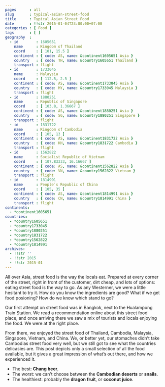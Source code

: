 ```yaml
---
pages      : all
slug       : typical-asian-street-food
title      : Typical Asian Street Food
date       : !!str 2015-01-04T23:00:00+07:00
categories : [ Food ]
tags       : [ ]
geography  :
  - id        : 1605651
    name      : Kingdom of Thailand
    coord     : [ 101, 15.5 ]
    continent : { code: AS, name: &continent1605651 Asia }
    country   : { code: TH, name: &country1605651 Thailand }
    transport : flight
  - id        : 1733045
    name      : Malaysia
    coord     : [ 112.5, 2.5 ]
    continent : { code: AS, name: &continent1733045 Asia }
    country   : { code: MY, name: &country1733045 Malaysia }
    transport : flight
  - id        : 1880251
    name      : Republic of Singapore
    coord     : [ 103.8, 1.36667 ]
    continent : { code: AS, name: &continent1880251 Asia }
    country   : { code: SG, name: &country1880251 Singapore }
    transport : flight
  - id        : 1831722
    name      : Kingdom of Cambodia
    coord     : [ 105, 13 ]
    continent : { code: AS, name: &continent1831722 Asia }
    country   : { code: KH, name: &country1831722 Cambodia }
    transport : flight
  - id        : 1562822
    name      : Socialist Republic of Vietnam
    coord     : [ 107.83333, 16.16667 ]
    continent : { code: AS, name: &continent1562822 Asia }
    country   : { code: VN, name: &country1562822 Vietnam }
    transport : flight
  - id        : 1814991
    name      : People’s Republic of China
    coord     : [ 105, 35 ]
    continent : { code: AS, name: &continent1814991 Asia }
    country   : { code: CN, name: &country1814991 China }
    transport : flight
continents:
  - *continent1605651
countries:
  - *country1605651
  - *country1733045
  - *country1880251
  - *country1831722
  - *country1562822
  - *country1814991
archives:
  - !!str ''
  - !!str 2015
  - !!str 2015-01
---
```


All over Asia, street food is the way the locals eat. Prepared at every corner of the street, right in front of the customer, dirt cheap, and lots of options: eating street food is the way to go. As any Westerner, we were a little hesitant to try it. How do you know the ingredients are good? What if we get food posioning? How do we know which stand to go?

Our first attempt on street food was in Bangkok, next to the Hualampong Train Station. We read a recommendation online about this street food place, and once arriving there we saw a mix of tourists and locals enjoying the food. We were at the right place.

From there, we enjoyed the street food of Thailand, Cambodia, Malaysia, Singapore, Vietnam, and China. We, or better yet, our stomaches didn’t take Cambodias street food very well, but we still got to see what the countries delicasies are. This post depicts only a small selection of all the food available, but it gives a great impression of what’s out there, and how we experienced it.

* The best: **Chang beer**,
* The worst: we can’t choose between the **Cambodian deserts** or **snails**.
* The healthiest: probably the **dragon fruit**, or **coconut juice**.